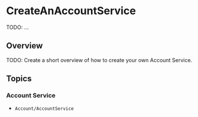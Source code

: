 # CreateAnAccountService

TODO: ...

## Overview

TODO: Create a short overview of how to create your own Account Service.

## Topics

### Account Service

- ``Account/AccountService``
